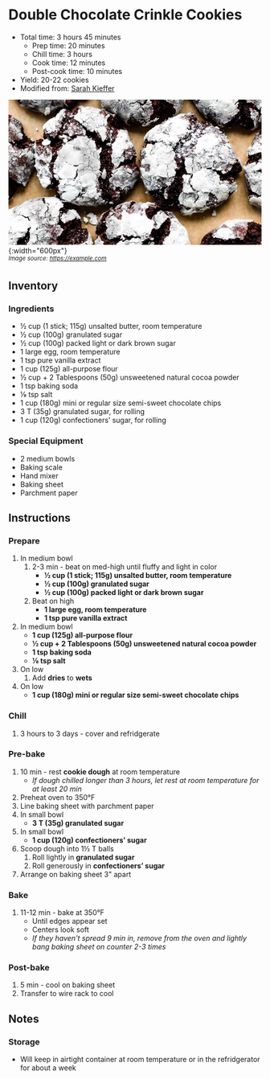 # Double Chocolate Crinkle Cookies

- Total time: 3 hours 45 minutes
    - Prep time: 20 minutes
    - Chill time: 3 hours
    - Cook time: 12 minutes
    - Post-cook time: 10 minutes
- Yield: 20-22 cookies
- Modified from: [Sarah Kieffer](https://sallysbakingaddiction.com/double-chocolate-crinkle-cookies/)

![](./hero.jpg){:width="600px"}
<br />
_<sup>Image source: <https://example.com></sup>_

## Inventory

### Ingredients

- ½ cup (1 stick; 115g) unsalted butter, room temperature
- ½ cup (100g) granulated sugar
- ½ cup (100g) packed light or dark brown sugar
- 1 large egg, room temperature
- 1 tsp pure vanilla extract
- 1 cup (125g) all-purpose flour
- ½ cup + 2 Tablespoons (50g) unsweetened natural cocoa powder
- 1 tsp baking soda
- ⅛ tsp salt
- 1 cup (180g) mini or regular size semi-sweet chocolate chips
- 3 T (35g) granulated sugar, for rolling
- 1 cup (120g) confectioners’ sugar, for rolling

### Special Equipment

- 2 medium bowls
- Baking scale
- Hand mixer
- Baking sheet
- Parchment paper

## Instructions

### Prepare

1. In medium bowl
    1. 2-3 min - beat on med-high until fluffy and light in color
        - **½ cup (1 stick; 115g) unsalted butter, room temperature**
        - **½ cup (100g) granulated sugar**
        - **½ cup (100g) packed light or dark brown sugar**
    1. Beat on high
        - **1 large egg, room temperature**
        - **1 tsp pure vanilla extract**
1. In medium bowl
    - **1 cup (125g) all-purpose flour**
    - **½ cup + 2 Tablespoons (50g) unsweetened natural cocoa powder**
    - **1 tsp baking soda**
    - **⅛ tsp salt**
1. On low
    1. Add **dries** to **wets**
1. On low
    - **1 cup (180g) mini or regular size semi-sweet chocolate chips**

### Chill

1. 3 hours to 3 days - cover and refridgerate

### Pre-bake

1. 10 min - rest **cookie dough** at room temperature
    - _If dough chilled longer than 3 hours, let rest at room temperature for at least 20 min_
1. Preheat oven to 350°F
1. Line baking sheet with parchment paper
1. In small bowl
    - **3 T (35g) granulated sugar**
1. In small bowl
    - **1 cup (120g) confectioners’ sugar**
1. Scoop dough into 1½ T balls
    1. Roll lightly in **granulated sugar**
    1. Roll generously in **confectioners’ sugar**
1. Arrange on baking sheet 3" apart

### Bake

1. 11-12 min - bake at 350°F
    - Until edges appear set
    - Centers look soft
    - _If they haven't spread 9 min in, remove from the oven and lightly bang baking sheet on counter 2-3 times_

### Post-bake

1. 5 min - cool on baking sheet
1. Transfer to wire rack to cool

## Notes

### Storage

- Will keep in airtight container at room temperature or in the refridgerator for about a week
